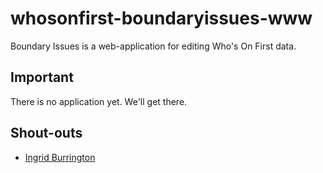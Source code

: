 # whosonfirst-boundaryissues-www

Boundary Issues is a web-application for editing Who's On First data.

## Important

There is no application yet. We'll get there.

## Shout-outs

* [Ingrid Burrington](http://lifewinning.com/)